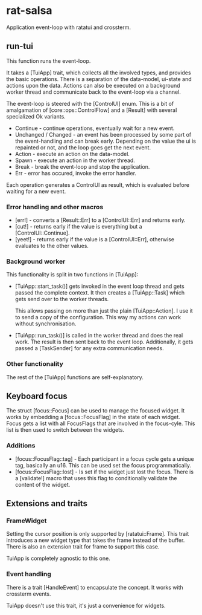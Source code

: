 # rat-salsa

Application event-loop with ratatui and crossterm.

## run-tui

This function runs the event-loop.

It takes a [TuiApp] trait, which collects all the involved types, and provides
the basic operations. There is a separation of the data-model, ui-state and
actions upon the data. Actions can also be executed on a background worker thread
and communicate back to the event-loop via a channel.

The event-loop is steered with the [ControlUI] enum. This is a bit of amalgamation
of [core::ops::ControlFlow] and a [Result] with several specialized Ok variants.

* Continue - continue operations, eventually wait for a new event.
* Unchanged / Changed - an event has been processed by some part of the
  event-handling and can break early. Depending on the value the ui is
  repainted or not, and the loop goes get the next event.
* Action - execute an action on the data-model.
* Spawn - execute an action in the worker thread.
* Break - break the event-loop and stop the application.
* Err - error has occured, invoke the error handler.

Each operation generates a ControlUI as result, which is evaluated before
waiting for a new event.

### Error handling and other macros

* [err!] - converts a [Result::Err] to a [ControlUI::Err] and returns early.
* [cut!] - returns early if the value is everything but a [ControlUI::Continue].
* [yeet!] - returns early if the value is a [ControlUI::Err], otherwise evaluates to the other values.

### Background worker

This functionality is split in two functions in [TuiApp]:

* [TuiApp::start_task()] gets invoked in the event loop thread and gets passed
  the complete context. It then creates a [TuiApp::Task] which gets send over
  to the worker threads.

  This allows passing on more than just the plain [TuiApp::Action]. I use it to send
  a copy of the configuration. This way my actions can work without synchronisation.

* [TuiApp::run_task()] is called in the worker thread and does the real work.
  The result is then sent back to the event loop. Additionally, it gets passed a
  [TaskSender] for any extra communication needs.

### Other functionality

The rest of the [TuiApp] functions are self-explanatory.

## Keyboard focus

The struct [focus::Focus] can be used to manage the focused widget. It works by embedding a
[focus::FocusFlag] in the state of each widget. Focus gets a list with all FocusFlags that are 
involved in the focus-cyle. This list is then used to switch between the widgets.

### Additions

* [focus::FocusFlag::tag] - Each participant in a focus cycle gets a unique tag, basically an u16.
  This can be used set the focus programmatically.
* [focus::FocusFlag::lost] - Is set if the widget just lost the focus. There is a [validate!] macro that
  uses this flag to conditionally validate the content of the widget.

## Extensions and traits

### FrameWidget

Setting the cursor position is only supported by [ratatui::Frame]. This trait introduces
a new widget type that takes the frame instead of the buffer. There is also an extension trait
for frame to support this case.

TuiApp is completely agnostic to this one.

### Event handling

There is a trait [HandleEvent] to encapsulate the concept. It works with crossterm events.

TuiApp doesn't use this trait, it's just a convenience for widgets.




